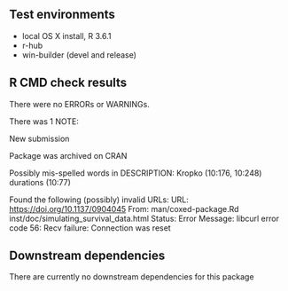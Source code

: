 ## Test environments
* local OS X install, R 3.6.1
* r-hub
* win-builder (devel and release)

## R CMD check results
There were no ERRORs or WARNINGs. 

There was 1 NOTE:

New submission

Package was archived on CRAN

Possibly mis-spelled words in DESCRIPTION:
  Kropko (10:176, 10:248)
  durations (10:77)

Found the following (possibly) invalid URLs:
  URL: https://doi.org/10.1137/0904045
    From: man/coxed-package.Rd
          inst/doc/simulating_survival_data.html
    Status: Error
    Message: libcurl error code 56:
      	Recv failure: Connection was reset

## Downstream dependencies
There are currently no downstream dependencies for this package
